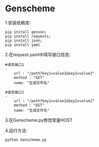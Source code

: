 # Genscheme
1.安装依赖库:
    
    pip install genson;
    pip install requests;
    pip install json;
    pip install yaml

2.在request.yaml中填写接口信息:
  
    #请求接口1
    -
        url : "/path?key1=value1&key2=value2"
        method : "GET"
        name: "生成文件名"
    
    #请求接口2
    -
        url : "/path?key1=value1&key2=value2"
        method : "GET"
        name: "生成文件名"
 3.在Genscheme.py修改常量HOST
 
 4.运行方法:
  
    python Genscheme.py
